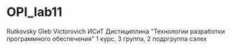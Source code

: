 # OPI_lab11
Rutkovsky
Gleb
Victorovich
ИСиТ
Дистициплина "Технологии разработки программного обеспечения"
1 курс, 3 группа, 2 подргруппа
сэлех